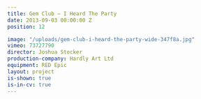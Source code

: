 ```yaml
---
title: Gem Club — I Heard The Party
date: 2013-09-03 00:00:00 Z
position: 12

image: "/uploads/gem-club-i-heard-the-party-wide-347f8a.jpg"
vimeo: 73727790
director: Joshua Stocker
production-company: Hardly Art Ltd
equipment: RED Epic
layout: project
is-shown: true
is-in-cv: true
---
```


